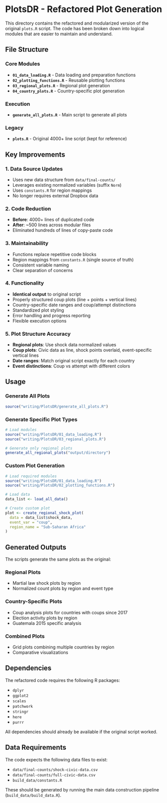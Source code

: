 # PlotsDR - Refactored Plot Generation

This directory contains the refactored and modularized version of the original `plots.R` script. The code has been broken down into logical modules that are easier to maintain and understand.

## File Structure

### Core Modules
- **`01_data_loading.R`** - Data loading and preparation functions
- **`02_plotting_functions.R`** - Reusable plotting functions
- **`03_regional_plots.R`** - Regional plot generation
- **`04_country_plots.R`** - Country-specific plot generation

### Execution
- **`generate_all_plots.R`** - Main script to generate all plots

### Legacy
- **`plots.R`** - Original 4000+ line script (kept for reference)

## Key Improvements

### 1. Data Source Updates
- Uses new data structure from `data/final-counts/`
- Leverages existing normalized variables (suffix `Norm`)
- Uses `constants.R` for region mappings
- No longer requires external Dropbox data

### 2. Code Reduction
- **Before**: 4000+ lines of duplicated code
- **After**: ~500 lines across modular files
- Eliminated hundreds of lines of copy-paste code

### 3. Maintainability
- Functions replace repetitive code blocks
- Region mappings from `constants.R` (single source of truth)
- Consistent variable naming
- Clear separation of concerns

### 4. Functionality
- **Identical output** to original script
- Properly structured coup plots (line + points + vertical lines)
- Country-specific date ranges and coup/attempt distinctions
- Standardized plot styling
- Error handling and progress reporting
- Flexible execution options

### 5. Plot Structure Accuracy
- **Regional plots**: Use shock data normalized values
- **Coup plots**: Civic data as line, shock points overlaid, event-specific vertical lines
- **Date ranges**: Match original script exactly for each country
- **Event distinctions**: Coup vs attempt with different colors

## Usage

### Generate All Plots
```r
source("writing/PlotsDR/generate_all_plots.R")
```

### Generate Specific Plot Types
```r
# Load modules
source("writing/PlotsDR/01_data_loading.R")
source("writing/PlotsDR/03_regional_plots.R")

# Generate only regional plots
generate_all_regional_plots("output/directory")
```

### Custom Plot Generation
```r
# Load required modules
source("writing/PlotsDR/01_data_loading.R")
source("writing/PlotsDR/02_plotting_functions.R")

# Load data
data_list <- load_all_data()

# Create custom plot
plot <- create_regional_shock_plot(
  data = data_list$shock_data,
  event_var = "coup",
  region_name = "Sub-Saharan Africa"
)
```

## Generated Outputs

The scripts generate the same plots as the original:

### Regional Plots
- Martial law shock plots by region
- Normalized count plots by region and event type

### Country-Specific Plots  
- Coup analysis plots for countries with coups since 2017
- Election activity plots by region
- Guatemala 2015 specific analysis

### Combined Plots
- Grid plots combining multiple countries by region
- Comparative visualizations

## Dependencies

The refactored code requires the following R packages:
- `dplyr`
- `ggplot2` 
- `scales`
- `patchwork`
- `stringr`
- `here`
- `purrr`

All dependencies should already be available if the original script worked.

## Data Requirements

The code expects the following data files to exist:
- `data/final-counts/shock-civic-data.csv`
- `data/final-counts/full-civic-data.csv`
- `build_data/constants.R`

These should be generated by running the main data construction pipeline (`build_data/build_data.R`).